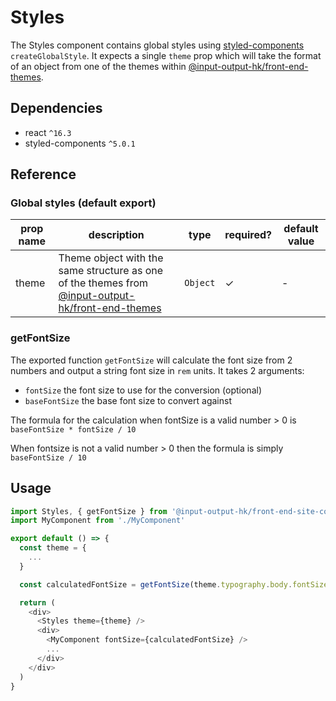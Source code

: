 # Styles

The Styles component contains global styles using [styled-components](https://www.npmjs.com/package/styled-components) `createGlobalStyle`. It expects a single `theme` prop which will take the format of an object from one of the themes within [@input-output-hk/front-end-themes](https://www.npmjs.com/package/@input-output-hk/front-end-themes).

## Dependencies

* react `^16.3`
* styled-components `^5.0.1`

## Reference

### Global styles (default export)

| prop name | description | type | required? | default value |
| --------- | ----------- | ---- | --------- | ------------- |
| theme | Theme object with the same structure as one of the themes from [@input-output-hk/front-end-themes](https://www.npmjs.com/package/@input-output-hk/front-end-themes) | `Object` | ✓ | - |

### getFontSize

The exported function `getFontSize` will calculate the font size from 2 numbers and output a string font size in `rem` units. It takes 2 arguments:

* `fontSize` the font size to use for the conversion (optional)
* `baseFontSize` the base font size to convert against

The formula for the calculation when fontSize is a valid number > 0 is `baseFontSize * fontSize / 10`

When fontsize is not a valid number > 0 then the formula is simply `baseFontSize / 10`

## Usage

```JavaScript
import Styles, { getFontSize } from '@input-output-hk/front-end-site-components/components/Styles'
import MyComponent from './MyComponent'

export default () => {
  const theme = {
    ...
  }

  const calculatedFontSize = getFontSize(theme.typography.body.fontSize, theme.typography.baseFontSize)

  return (
    <div>
      <Styles theme={theme} />
      <div>
        <MyComponent fontSize={calculatedFontSize} />
        ...
      </div>
    </div>
  )
}

```

